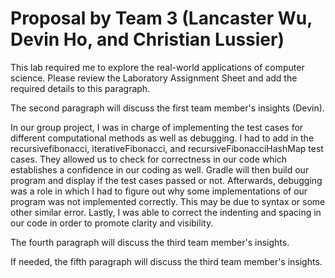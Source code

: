 # Proposal by Team 3 (Lancaster Wu, Devin Ho, and Christian Lussier)

This lab required me to explore the real-world applications of computer science.
Please review the Laboratory Assignment Sheet and add the required details to
this paragraph.

The second paragraph will discuss the first team member's insights (Devin).

In our group project, I was in charge of implementing the test cases for
different computational methods as well as debugging. I had to add in the
recursivefibonacci, iterativeFibonacci, and recursiveFibonacciHashMap test
cases. They allowed us to check for correctness in our code which establishes a
confidence in our coding as well. Gradle will then build our program and
display if the test cases passed or not. Afterwards, debugging was a role in
which I had to figure out why some implementations of our program was not
implemented correctly. This may be due to syntax or some other similar error.
Lastly, I was able to correct the indenting and spacing in our code in order to
promote clarity and visibility.

The fourth paragraph will discuss the third team member's insights.

If needed, the fifth paragraph will discuss the third team member's insights.
